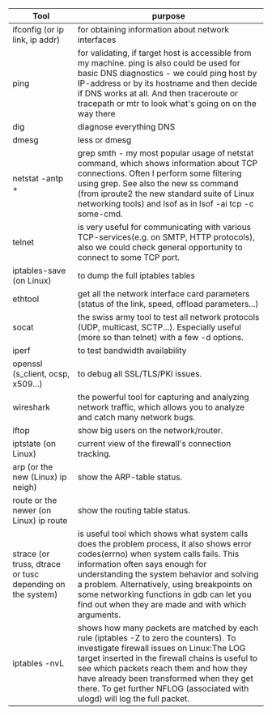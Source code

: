Tool|purpose
---|---
ifconfig (or ip link, ip addr) | for obtaining information about network interfaces
ping | for validating, if target host is accessible from my machine. ping is also could be used for basic DNS diagnostics - we could ping host by IP-address or by its hostname and then decide if DNS works at all. And then traceroute or tracepath or mtr to look what's going on on the way there
dig | diagnose everything DNS
dmesg | less or dmesg | tail or dmesg | grep -i error - for understanding what the Linux kernel thinks about some trouble.
netstat -antp + | grep smth - my most popular usage of netstat command, which shows information about TCP connections. Often I perform some filtering using grep. See also the new ss command (from iproute2 the new standard suite of Linux networking tools) and lsof as in lsof -ai tcp -c some-cmd.
telnet <host> <port> | is very useful for communicating with various TCP-services(e.g. on SMTP, HTTP protocols), also we could check general opportunity to connect to some TCP port.
iptables-save (on Linux) | to dump the full iptables tables
ethtool | get all the network interface card parameters (status of the link, speed, offload parameters...)
socat | the swiss army tool to test all network protocols (UDP, multicast, SCTP...). Especially useful (more so than telnet) with a few -d options.
iperf | to test bandwidth availability
openssl (s_client, ocsp, x509...) |  to debug all SSL/TLS/PKI issues.
wireshark | the powerful tool for capturing and analyzing network traffic, which allows you to analyze and catch many network bugs.|
iftop | show big users on the network/router.
iptstate (on Linux) | current view of the firewall's connection tracking.
arp (or the new (Linux) ip neigh) | show the ARP-table status.
route or the newer (on Linux) ip route | show the routing table status.
strace (or truss, dtrace or tusc depending on the system) | is useful tool which shows what system calls does the problem process, it also shows error codes(errno) when system calls fails. This information often says enough for understanding the system behavior and solving a problem. Alternatively, using breakpoints on some networking functions in gdb can let you find out when they are made and with which arguments.
iptables -nvL | shows how many packets are matched by each rule (iptables -Z to zero the counters). To investigate firewall issues on Linux:The LOG target inserted in the firewall chains is useful to see which packets reach them and how they have already been transformed when they get there. To get further NFLOG (associated with ulogd) will log the full packet.
